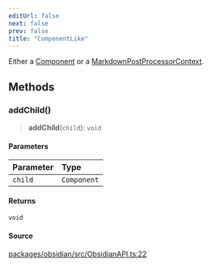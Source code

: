 ```yaml
---
editUrl: false
next: false
prev: false
title: "ComponentLike"
---
```


Either a [Component](https://docs.obsidian.md/Reference/TypeScript+API/Component) or a [MarkdownPostProcessorContext](https://docs.obsidian.md/Reference/TypeScript+API/MarkdownPostProcessorContext).

## Methods

### addChild()

> **addChild**(`child`): `void`

#### Parameters

| Parameter | Type |
| :------ | :------ |
| `child` | `Component` |

#### Returns

`void`

#### Source

[packages/obsidian/src/ObsidianAPI.ts:22](https://github.com/mProjectsCode/obsidian-meta-bind-plugin/blob/5952743cb03c16c1a586df9c5fea8ee1061e6cec/packages/obsidian/src/ObsidianAPI.ts#L22)
